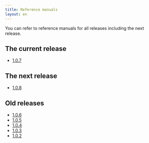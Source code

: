 ```yaml
---
title: Reference manuals
layout: en
---
```


You can refer to reference manuals for all releases including the next
release.

## The current release

* [1.0.7](1.0.7/)

## The next release

* [1.0.8](1.0.8/)

## Old releases

* [1.0.6](1.0.6/)
* [1.0.5](1.0.5/)
* [1.0.4](1.0.4/)
* [1.0.3](1.0.3/)
* [1.0.2](1.0.2/)
